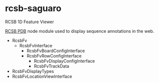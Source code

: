 # rcsb-saguaro

RCSB 1D Feature Viewer

<a href="https://www.rcsb.org">RCSB PDB</a> node module used to display sequence annotations in the web.

- RcsbFv
  - RcsbFvInterface
    - RcsbFvBoardConfigInterface
    - RcsbFvRowConfigInterface
      - RcsbFvDisplayConfigInterface
      - RcsbFvTrackData
- RcsbFvDisplayTypes
- RcsbFvLocationViewInterface